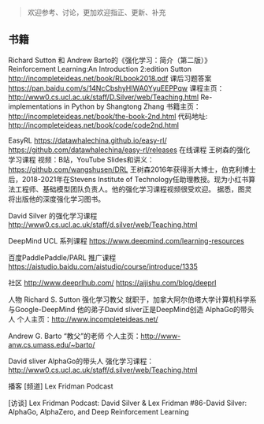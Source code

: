 > 欢迎参考、讨论，更加欢迎指正、更新、补充
## 书籍
Richard Sutton 和 Andrew Barto的《强化学习：简介（第二版）》
Reinforcement Learning:An Introduction 2:edition Sutton http://incompleteideas.net/book/RLbook2018.pdf
课后习题答案 https://pan.baidu.com/s/14NcCbshyHlWA0YyuEEPPqw
课程主页：http://www0.cs.ucl.ac.uk/staff/D.Silver/web/Teaching.html
Re-implementations in Python by Shangtong Zhang
书籍主页：http://incompleteideas.net/book/the-book-2nd.html
代码地址: http://incompleteideas.net/book/code/code2nd.html
 
EasyRL
https://datawhalechina.github.io/easy-rl/
https://github.com/datawhalechina/easy-rl/releases
在线课程
王树森的强化学习课程
视频：B站，YouTube
Slides和讲义： https://github.com/wangshusen/DRL 
王树森2016年获得浙大博士，伯克利博士后，2018-2021年在Stevens Institute of Technology任助理教授。现为小红书算法工程师、基础模型团队负责人。他的强化学习课程视频很受欢迎。
据悉，图灵将出版他的深度强化学习图书。
 
David Silver 的强化学习课程
http://www0.cs.ucl.ac.uk/staff/d.silver/web/Teaching.html
 
DeepMind UCL 系列课程
https://www.deepmind.com/learning-resources
 
百度PaddlePaddle/PARL 推广课程
https://aistudio.baidu.com/aistudio/course/introduce/1335
 
社区
http://www.deeprlhub.com/
https://aijishu.com/blog/deeprl
 
人物
Richard S. Sutton
强化学习教父 
就职于，加拿大阿尔伯塔大学计算机科学系与Google-DeepMind
他的弟子David sliver正是DeepMind创造 AlphaGo的带头人
个人主页：http://www.incompleteideas.net/
 
Andrew G. Barto
“教父”的老师
个人主页：http://www-anw.cs.umass.edu/~barto/
 
David sliver
AlphaGo的带头人
强化学习课程： http://www0.cs.ucl.ac.uk/staff/d.silver/web/Teaching.html

播客
[频道] Lex Fridman Podcast

[访谈] Lex Fridman Podcast: David Silver & Lex Fridman
#86-David Silver: AlphaGo, AlphaZero, and Deep Reinforcement Learning
